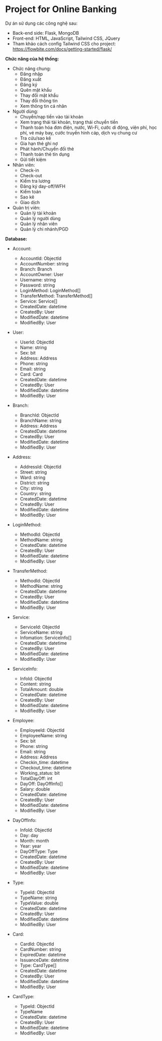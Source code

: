 # Project for Online Banking
Dự án sử dụng các công nghệ sau:
- Back-end side: Flask, MongoDB
- Front-end: HTML, JavaScript, Tailwind CSS, JQuery
- Tham khảo cách config Tailwind CSS cho project: https://flowbite.com/docs/getting-started/flask/

<b>Chức năng của hệ thống:</b>
- Chức năng chung:
	+ Đăng nhập
	+ Đăng xuất
	+ Đăng ký
	+ Quên mật khẩu
	+ Thay đổi mật khẩu
	+ Thay đổi thông tin
	+ Xem thông tin cá nhân
- Người dùng:
	+ Chuyển/nạp tiền vào tài khoản
	+ Xem trạng thái tài khoản, trạng thái chuyển tiền
	+ Thanh toán hóa đơn điện, nước, Wi-Fi, cước di động, viện phí, học phí, vé máy bay, cước truyền hình cáp, dịch vụ chung cư
	+ Tra cứu/sao kê
	+ Gia hạn thẻ ghi nợ
	+ Phát hành/Chuyển đổi thẻ
	+ Thanh toán thẻ tín dụng
	+ Gửi tiết kiệm
- Nhân viên:
	+ Check-in
	+ Check-out
	+ Kiểm tra lương
	+ Đăng ký day-off/WFH
	+ Kiểm toán
	+ Sao kê
	+ Giao dịch
- Quản trị viên:
	+ Quản lý tài khoản
	+ Quản lý người dùng
	+ Quản lý nhân viên                                                                    
	+ Quản lý chi nhánh/PGD

<b>Database:</b>
- Account:
	+ AccountId: ObjectId
	+ AccountNumber: string
	+ Branch: Branch
	+ AccountOwner: User
	+ Username: string
	+ Password: string
	+ LoginMethod: LoginMethod[]
	+ TransferMethod: TransferMethod[]
	+ Service: Service[]
	+ CreatedDate: datetime
	+ CreatedBy: User
	+ ModifiedDate: datetime
	+ ModifiedBy: User
	
- User:
	+ UserId: ObjectId
	+ Name: string
	+ Sex: bit
	+ Address: Address
	+ Phone: string
	+ Email: string
	+ Card: Card
	+ CreatedDate: datetime
	+ CreatedBy: User
	+ ModifiedDate: datetime
	+ ModifiedBy: User

- Branch:
	+ BranchId: ObjectId
	+ BranchName: string
	+ Address: Address
	+ CreatedDate: datetime
	+ CreatedBy: User
	+ ModifiedDate: datetime
	+ ModifiedBy: User
	
- Address:
	+ AddressId: ObjectId
	+ Street: string
	+ Ward: string
	+ District: string
	+ City: string
	+ Country: string
	+ CreatedDate: datetime
	+ CreatedBy: User
	+ ModifiedDate: datetime
	+ ModifiedBy: User
	
- LoginMethod:
	+ MethodId: ObjectId
	+ MethodName: string
	+ CreatedDate: datetime
	+ CreatedBy: User
	+ ModifiedDate: datetime
	+ ModifiedBy: User
	
- TransferMethod:
	+ MethodId: ObjectId
	+ MethodName: string
	+ CreatedDate: datetime
	+ CreatedBy: User
	+ ModifiedDate: datetime
	+ ModifiedBy: User
	
- Service:
	+ ServiceId: ObjectId
	+ ServiceName: string
	+ Infomation: ServiceInfo[]
	+ CreatedDate: datetime
	+ CreatedBy: User
	+ ModifiedDate: datetime
	+ ModifiedBy: User
	
- ServiceInfo:
	+ InfoId: ObjectId
	+ Content: string
	+ TotalAmount: double
	+ CreatedDate: datetime
	+ CreatedBy: User
	+ ModifiedDate: datetime
	+ ModifiedBy: User

- Employee:
	+ EmployeeId: ObjectId
	+ EmployeeName: string
	+ Sex: bit
	+ Phone: string
	+ Email: string
	+ Address: Address
	+ Checkin_time: datetime
	+ Checkout_time: datetime
	+ Working_status: bit
	+ TotalDayOff: int
	+ DayOff: DayOffInfo[]
	+ Salary: double
	+ CreatedDate: datetime
	+ CreatedBy: User
	+ ModifiedDate: datetime
	+ ModifiedBy: User
	
- DayOffInfo:
	+ InfoId: ObjectId
	+ Day: day
	+ Month: month
	+ Year: year
	+ DayOffType: Type
	+ CreatedDate: datetime
	+ CreatedBy: User
	+ ModifiedDate: datetime
	+ ModifiedBy: User
	
- Type:
	+ TypeId: ObjectId
	+ TypeName: string
	+ TypeValue: double
	+ CreatedDate: datetime
	+ CreatedBy: User
	+ ModifiedDate: datetime
	+ ModifiedBy: User
	
- Card:
	+ CardId: ObjectId
	+ CardNumber: string
	+ ExpiredDate: datetime
	+ IssuanceDate: datetime
	+ Type: CardType[]
	+ CreatedDate: datetime
	+ CreatedBy: User
	+ ModifiedDate: datetime
	+ ModifiedBy: User

- CardType:
	+ TypeId: ObjectId
	+ TypeName
	+ CreatedDate: datetime
	+ CreatedBy: User
	+ ModifiedDate: datetime
	+ ModifiedBy: User
